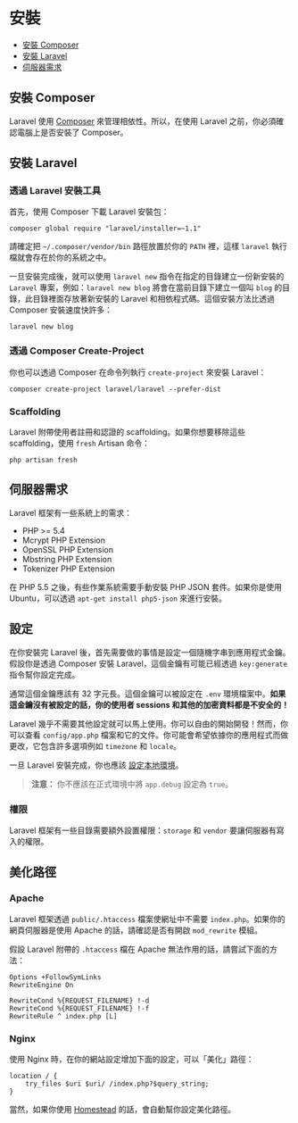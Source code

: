 # 安裝

- [安裝 Composer](#install-composer)
- [安裝 Laravel](#install-laravel)
- [伺服器需求](#server-requirements)

<a name="install-composer"></a>
## 安裝 Composer

Laravel 使用 [Composer](http://getcomposer.org) 來管理相依性。所以，在使用 Laravel 之前，你必須確認電腦上是否安裝了 Composer。

<a name="install-laravel"></a>
## 安裝 Laravel

### 透過 Laravel 安裝工具

首先，使用 Composer 下載 Laravel 安裝包：

	composer global require "laravel/installer=~1.1"

請確定把 `~/.composer/vendor/bin` 路徑放置於你的 `PATH` 裡，這樣 `laravel` 執行檔就會存在於你的系統之中。

一旦安裝完成後，就可以使用 `laravel new` 指令在指定的目錄建立一份新安裝的 `Laravel` 專案，例如：`laravel new blog` 將會在當前目錄下建立一個叫 `blog` 的目錄，此目錄裡面存放著新安裝的 Laravel 和相依程式碼。這個安裝方法比透過 Composer 安裝速度快許多：

	laravel new blog

### 透過 Composer Create-Project

你也可以透過 Composer 在命令列執行 `create-project` 來安裝 Laravel：

	composer create-project laravel/laravel --prefer-dist

### Scaffolding

Laravel 附帶使用者註冊和認證的 scaffolding。如果你想要移除這些 scaffolding，使用 `fresh` Artisan 命令：

	php artisan fresh

<a name="server-requirements"></a>
## 伺服器需求

Laravel 框架有一些系統上的需求：

- PHP >= 5.4
- Mcrypt PHP Extension
- OpenSSL PHP Extension
- Mbstring PHP Extension
- Tokenizer PHP Extension

在 PHP 5.5 之後，有些作業系統需要手動安裝 PHP JSON 套件。如果你是使用 Ubuntu，可以透過 `apt-get install php5-json` 來進行安裝。

<a name="configuration"></a>
## 設定

在你安裝完 Laravel 後，首先需要做的事情是設定一個隨機字串到應用程式金鑰。假設你是透過 Composer 安裝 Laravel，這個金鑰有可能已經透過 `key:generate` 指令幫你設定完成。

通常這個金鑰應該有 32 字元長。這個金鑰可以被設定在 `.env` 環境檔案中。**如果這金鑰沒有被設定的話，你的使用者 sessions 和其他的加密資料都是不安全的！**

Laravel 幾乎不需要其他設定就可以馬上使用。你可以自由的開始開發！然而，你可以查看 `config/app.php` 檔案和它的文件。你可能會希望依據你的應用程式而做更改，它包含許多選項例如 `timezone` 和 `locale`。

一旦 Laravel 安裝完成，你也應該 [設定本地環境](/docs/{{version}}/configuration#environment-configuration)。

> **注意：** 你不應該在正式環境中將 `app.debug` 設定為 `true`。

<a name="permissions"></a>
### 權限

Laravel 框架有一些目錄需要額外設置權限：`storage` 和 `vendor` 要讓伺服器有寫入的權限。

<a name="pretty-urls"></a>
## 美化路徑

### Apache

Laravel 框架透過 `public/.htaccess` 檔案使網址中不需要 `index.php`。如果你的網頁伺服器是使用 Apache 的話，請確認是否有開啟 `mod_rewrite` 模組。

假設 Laravel 附帶的 `.htaccess` 檔在 Apache 無法作用的話，請嘗試下面的方法：

	Options +FollowSymLinks
	RewriteEngine On

	RewriteCond %{REQUEST_FILENAME} !-d
	RewriteCond %{REQUEST_FILENAME} !-f
	RewriteRule ^ index.php [L]

### Nginx

使用 Nginx 時，在你的網站設定增加下面的設定，可以「美化」路徑：

	location / {
		try_files $uri $uri/ /index.php?$query_string;
	}

當然，如果你使用 [Homestead](/docs/{{version}}/homestead) 的話，會自動幫你設定美化路徑。
